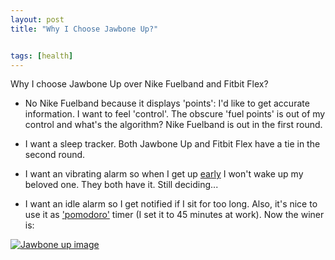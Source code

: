 ```yaml
---
layout: post
title: "Why I Choose Jawbone Up?"


tags: [health]
---
```

Why I choose Jawbone Up over Nike Fuelband and Fitbit Flex?

- No Nike Fuelband because it displays 'points': I'd like to get accurate information. I want to feel 'control'. The obscure 'fuel points' is out of my control and what's the algorithm? Nike Fuelband is out in the first round.

- I want a sleep tracker. Both Jawbone Up and Fitbit Flex have a tie in the second round.

- I want an vibrating alarm so when I get up [early](http://hamxiaoz.com/blog/2013/01/19/2013-resolution/) I won't wake up my beloved one. They both have it. Still deciding...

- I want an idle alarm so I get notified if I sit for too long. Also, it's nice to use it as ['pomodoro'](http://www.pomodorotechnique.comments/) timer (I set it to 45 minutes at work). Now the winer is:

<a target="_blank" href="http://www.amazon.com/UP-Jawbone-Medium-Wristband-Packaging/dp/B00A17IAO0/?_encoding=UTF8&camp=1789&creative=9325&keywords=jawbone%20up&linkCode=ur2&qid=1365560917&sr=8-1&tag=hamxiaozcom-20"><img src="http://ecx.images-amazon.com/images/I/417mxjzpiNL._SX300_.jpg" alt="Jawbone up image"></a><img src="http://www.assoc-amazon.com/e/ir?t=hamxiaozcom-20&l=ur2&o=1" width="1" height="1" border="0" alt="" style="border:none !important; margin:0px !important;" />